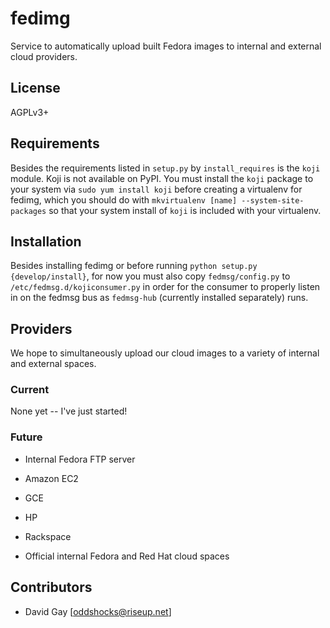 # fedimg

Service to automatically upload built Fedora images to internal and external
cloud providers.

## License

AGPLv3+

## Requirements

Besides the requirements listed in `setup.py` by `install_requires` is the
`koji` module.  Koji is not available on PyPI. You must install the `koji`
package to your system via `sudo yum install koji` before creating a
virtualenv for fedimg, which you should do with `mkvirtualenv [name]
--system-site-packages` so that your system install of `koji` is included with
your virtualenv.

## Installation

Besides installing fedimg or before running `python setup.py {develop/install}`,
for now you must also copy `fedmsg/config.py` to
`/etc/fedmsg.d/kojiconsumer.py` in order for the consumer to properly listen in
on the fedmsg bus as `fedmsg-hub` (currently installed separately) runs.

## Providers

We hope to simultaneously upload our cloud images to a variety of internal and
external spaces.

### Current

None yet -- I've just started!

### Future

* Internal Fedora FTP server

* Amazon EC2

* GCE

* HP

* Rackspace

* Official internal Fedora and Red Hat cloud spaces

## Contributors

* David Gay [oddshocks@riseup.net]
